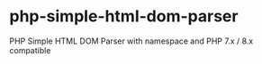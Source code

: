 # php-simple-html-dom-parser
PHP Simple HTML DOM Parser with namespace and PHP 7.x / 8.x compatible
